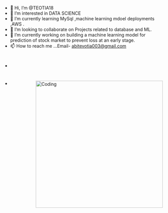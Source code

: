 - 👋 Hi, I’m @TEOTIA18 
- 👀 I’m interested in DATA SCIENCE 
- 🌱 I’m currently learning MySql ,machine learning mdoel deployments ,AWS .
- 💞️ I’m looking to collaborate on Projects related to database and ML.
- 🔭 I’m currently working on building a machine learning model for prediction of stock market to prevent loss at an early stage.
- 📫 How to reach me ...Email- abitevotia003@gmail.com
- <h1 align="center"›Hi g, I'm Abhishek Teotia</h1>
- <img align="right" alt="Coding" width="400" src="https://cdn.dribbble.com/users/1162077/screenshots/3848914/programmer.gif">
<!---
TEOTIA18/TEOTIA18 is a ✨ special ✨ repository because its `README.md` (this file) appears on your GitHub profile.
You can click the Preview link to take a look at your changes.
--->
